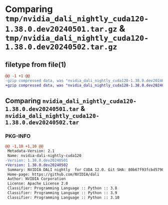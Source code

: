 # Comparing `tmp/nvidia_dali_nightly_cuda120-1.38.0.dev20240501.tar.gz` & `tmp/nvidia_dali_nightly_cuda120-1.38.0.dev20240502.tar.gz`

## filetype from file(1)

```diff
@@ -1 +1 @@
-gzip compressed data, was "nvidia_dali_nightly_cuda120-1.38.0.dev20240501.tar", last modified: Mon Apr  5 07:00:00 1993, max compression
+gzip compressed data, was "nvidia_dali_nightly_cuda120-1.38.0.dev20240502.tar", last modified: Mon Apr  5 07:00:00 1993, max compression
```

## Comparing `nvidia_dali_nightly_cuda120-1.38.0.dev20240501.tar` & `nvidia_dali_nightly_cuda120-1.38.0.dev20240502.tar`

### PKG-INFO

```diff
@@ -1,10 +1,10 @@
 Metadata-Version: 2.1
 Name: nvidia-dali-nightly-cuda120
-Version: 1.38.0.dev20240501
+Version: 1.38.0.dev20240502
 Summary: NVIDIA DALI nightly  for CUDA 12.0. Git SHA: 80b67f93fcbd57985b35db94e9788602334ea37f
 Home-page: https://github.com/NVIDIA/dali
 Author: NVIDIA Corporation
 License: Apache License 2.0
 Classifier: Programming Language :: Python :: 3.8
 Classifier: Programming Language :: Python :: 3.9
 Classifier: Programming Language :: Python :: 3.10
```

